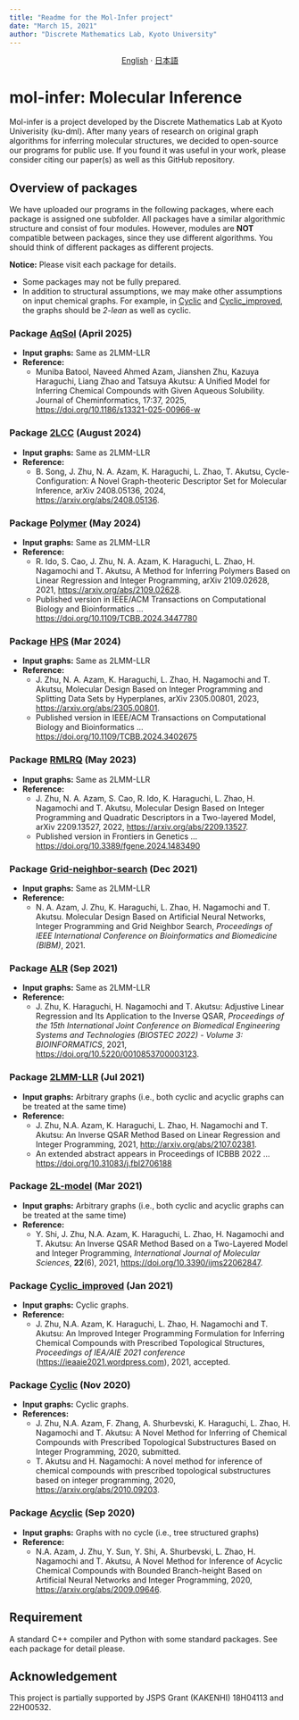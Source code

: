 ```yaml
---
title: "Readme for the Mol-Infer project"
date: "March 15, 2021"
author: "Discrete Mathematics Lab, Kyoto University"
---
```


<p align="center">
  <a href="/README.md">English</a>
  ·
  <a href="/README_jp.md">日本語</a>
</p>

# mol-infer: Molecular Inference

Mol-infer is a project developed by the Discrete Mathematics Lab at Kyoto Univerisity (ku-dml).
After many years of research on original graph algorithms for inferring molecular structures,
we decided to open-source our programs for public use.
If you found it was useful in your work,
please consider citing our paper(s) as well as this GitHub repository.

## Overview of packages

We have uploaded our programs in the following packages, where each package is assigned one subfolder. 
All packages have a similar algorithmic structure and consist of four modules.
However, modules are **NOT** compatible between packages, since they use different algorithms.
You should think of different packages as different projects.


**Notice:** Please visit each package for details.
- Some packages may not be fully prepared. 
- In addition to structural assumptions, we may make other assumptions on input chemical graphs. For example, in [Cyclic](Cyclic/) and [Cyclic_improved](Cyclic_improved/), the graphs should be *2-lean* as well as cyclic.

### Package [AqSol](AqSol/) (April 2025)
- **Input graphs:** Same as 2LMM-LLR
- **Reference:**
  - Muniba Batool, Naveed Ahmed Azam, Jianshen Zhu, Kazuya Haraguchi, Liang Zhao and Tatsuya Akutsu: A Unified Model for Inferring Chemical Compounds with Given Aqueous Solubility. Journal of Cheminformatics, 17:37, 2025, https://doi.org/10.1186/s13321-025-00966-w
  
### Package [2LCC](2LCC/) (August 2024)
- **Input graphs:** Same as 2LMM-LLR <!-- Arbitrary graphs (i.e., both cyclic and acyclic graphs can be treated at the same time) with some exceptions -->
- **Reference:**
  - B. Song, J. Zhu, N. A. Azam, K. Haraguchi, L. Zhao, T. Akutsu, Cycle-Configuration: A Novel Graph-theoteric Descriptor Set for Molecular Inference, arXiv 2408.05136, 2024, https://arxiv.org/abs/2408.05136.

### Package [Polymer](Polymer/) (May 2024)
- **Input graphs:** Same as 2LMM-LLR <!-- Arbitrary graphs (i.e., both cyclic and acyclic graphs can be treated at the same time) with some exceptions -->
- **Reference:**
  - R. Ido, S. Cao, J. Zhu, N. A. Azam, K. Haraguchi, L. Zhao, H. Nagamochi and T. Akutsu, A Method for Inferring Polymers Based on Linear Regression and Integer Programming, arXiv 2109.02628, 2021, https://arxiv.org/abs/2109.02628.
  - Published version in IEEE/ACM Transactions on Computational Biology and Bioinformatics ... https://doi.org/10.1109/TCBB.2024.3447780

### Package [HPS](HPS/) (Mar 2024)
- **Input graphs:** Same as 2LMM-LLR <!-- Arbitrary graphs (i.e., both cyclic and acyclic graphs can be treated at the same time) with some exceptions -->
- **Reference:**
  - J. Zhu, N. A. Azam, K. Haraguchi, L. Zhao, H. Nagamochi and T. Akutsu, Molecular Design Based on Integer Programming and Splitting Data Sets by Hyperplanes, arXiv 2305.00801, 2023, https://arxiv.org/abs/2305.00801.
  - Published version in IEEE/ACM Transactions on Computational Biology and Bioinformatics ... https://doi.org/10.1109/TCBB.2024.3402675

### Package [RMLRQ](RMLRQ/) (May 2023)
- **Input graphs:** Same as 2LMM-LLR <!-- Arbitrary graphs (i.e., both cyclic and acyclic graphs can be treated at the same time) with some exceptions -->
- **Reference:**
  - J. Zhu, N. A. Azam, S. Cao, R. Ido, K. Haraguchi, L. Zhao, H. Nagamochi and T. Akutsu, Molecular Design Based on Integer Programming and Quadratic Descriptors in a Two-layered Model, arXiv 2209.13527, 2022, https://arxiv.org/abs/2209.13527.
  - Published version in Frontiers in Genetics ... https://doi.org/10.3389/fgene.2024.1483490

### Package [Grid-neighbor-search](Grid-neighbor-search/) (Dec 2021)
- **Input graphs:** Same as 2LMM-LLR <!-- Arbitrary graphs (i.e., both cyclic and acyclic graphs can be treated at the same time) with some exceptions -->
- **Reference:** 
  - N. A. Azam, J. Zhu, K. Haraguchi, L. Zhao, H. Nagamochi and T. Akutsu. Molecular Design Based on Artificial Neural Networks, Integer Programming and Grid Neighbor Search, *Proceedings of IEEE International Conference on Bioinformatics and Biomedicine (BIBM)*, 2021.

### Package [ALR](ALR/) (Sep 2021)
- **Input graphs:** Same as 2LMM-LLR <!-- Arbitrary graphs (i.e., both cyclic and acyclic graphs can be treated at the same time) with some exceptions -->
- **Reference:** 
  - J. Zhu, K. Haraguchi, H. Nagamochi and T. Akutsu: Adjustive Linear Regression and Its Application to the Inverse QSAR, *Proceedings of the 15th International Joint Conference on Biomedical Engineering Systems and Technologies (BIOSTEC 2022) - Volume 3: BIOINFORMATICS*, 2021, https://doi.org/10.5220/0010853700003123.

### Package [2LMM-LLR](2LMM-LLR/) (Jul 2021)
- **Input graphs:** Arbitrary graphs (i.e., both cyclic and acyclic graphs can be treated at the same time)
- **Reference:** 
  - J. Zhu, N.A. Azam, K. Haraguchi, L. Zhao, H. Nagamochi and T. Akutsu: An Inverse QSAR Method Based on Linear Regression and Integer Programming, 2021, http://arxiv.org/abs/2107.02381.
  - An extended abstract appears in Proceedings of ICBBB 2022 ... https://doi.org/10.31083/j.fbl2706188

### Package [2L-model](2L-model/) (Mar 2021)
- **Input graphs:** Arbitrary graphs (i.e., both cyclic and acyclic graphs can be treated at the same time)
- **Reference:**
  - Y. Shi, J. Zhu, N.A. Azam, K. Haraguchi, L. Zhao, H. Nagamochi and T. Akutsu: An Inverse QSAR Method Based on a Two-Layered Model and Integer Programming, *International Journal of Molecular Sciences*, **22**(6), 2021, https://doi.org/10.3390/ijms22062847. 

### Package [Cyclic_improved](Cyclic_improved/) (Jan 2021)
- **Input graphs:** Cyclic graphs.
- **Reference:**
  - J. Zhu, N.A. Azam, K. Haraguchi, L. Zhao, H. Nagamochi and T. Akutsu: An Improved Integer Programming Formulation for Inferring Chemical Compounds with Prescribed Topological Structures, *Proceedings of IEA/AIE 2021 conference* (https://ieaaie2021.wordpress.com), 2021, accepted.

### Package [Cyclic](Cyclic/) (Nov 2020)
- **Input graphs:** Cyclic graphs.
- **References:**
  - J. Zhu, N.A. Azam, F. Zhang, A. Shurbevski, K. Haraguchi, L. Zhao, H. Nagamochi and T. Akutsu: A Novel Method for Inferring of Chemical Compounds with Prescribed Topological Substructures Based on Integer Programming, 2020, submitted. 
  - T. Akutsu and H. Nagamochi: A novel method for inference of chemical compounds with prescribed topological substructures based on integer programming, 2020, https://arxiv.org/abs/2010.09203.

### Package [Acyclic](Acyclic/) (Sep 2020)
- **Input graphs:** Graphs with no cycle (i.e., tree structured graphs)
- **Reference:**
  - N.A. Azam, J. Zhu, Y. Sun, Y. Shi, A. Shurbevski, L. Zhao, H. Nagamochi and T. Akutsu, A Novel Method for Inference of Acyclic Chemical Compounds with Bounded Branch-height Based on Artificial Neural Networks and Integer Programming, 2020, https://arxiv.org/abs/2009.09646.


## Requirement

A standard C++ compiler and Python with some standard packages. See each package for detail please.

## Acknowledgement

This project is partially supported by JSPS Grant (KAKENHI) 18H04113 and 22H00532.
